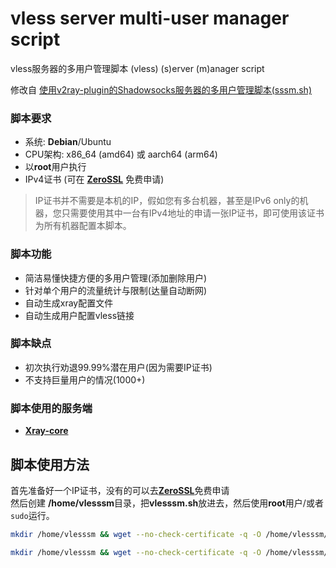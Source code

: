 # vless server multi-user manager script

vless服务器的多用户管理脚本
(vless) (s)erver (m)anager script  

修改自 [使用v2ray-plugin的Shadowsocks服务器的多用户管理脚本(sssm.sh)](https://github.com/yeyingorg/sssm.sh)

### 脚本要求

- 系统: **Debian**/Ubuntu
- CPU架构: x86_64 (amd64) 或 aarch64 (arm64)
- 以**root**用户执行
- IPv4证书 (可在 [**ZeroSSL**](https://zerossl.com/) 免费申请)
> IP证书并不需要是本机的IP，假如您有多台机器，甚至是IPv6 only的机器，您只需要使用其中一台有IPv4地址的申请一张IP证书，即可使用该证书为所有机器配置本脚本。

### 脚本功能

- 简洁易懂快捷方便的多用户管理(添加删除用户)
- 针对单个用户的流量统计与限制(达量自动断网)
- 自动生成xray配置文件
- 自动生成用户配置vless链接

### 脚本缺点

- 初次执行劝退99.99%潜在用户(因为需要IP证书)
- 不支持巨量用户的情况(1000+)

### 脚本使用的服务端

- [**Xray-core**](https://github.com/XTLS/Xray-core)

## 脚本使用方法

首先准备好一个IP证书，没有的可以去[**ZeroSSL**](https://zerossl.com/)免费申请  
然后创建 **/home/vlesssm**目录，把**vlesssm.sh**放进去，然后使用**root**用户/或者`sudo`运行。

```bash
mkdir /home/vlesssm && wget --no-check-certificate -q -O /home/vlesssm/vlesssm.sh "https://github.com/yeyingorg/vlesssm.sh/raw/main/vlesssm.sh" && chmod +x /home/vlesssm/vlesssm.sh && bash /home/vlesssm/vlesssm.sh
```

```bash
mkdir /home/vlesssm && wget --no-check-certificate -q -O /home/vlesssm/vlesssm.sh "https://github.com/xianrenjituan/vlesssm/releases/download/new/vlesssm.sh" && chmod +x /home/vlesssm/vlesssm.sh && bash /home/vlesssm/vlesssm.sh
```
